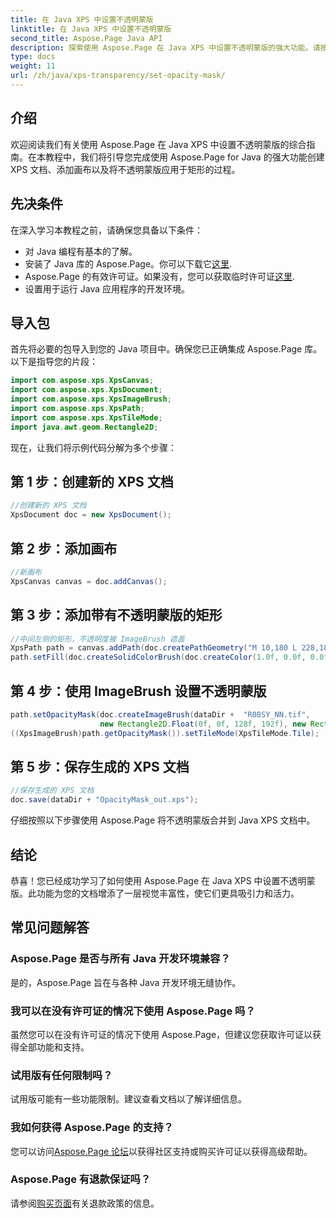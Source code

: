 ```yaml
---
title: 在 Java XPS 中设置不透明蒙版
linktitle: 在 Java XPS 中设置不透明蒙版
second_title: Aspose.Page Java API
description: 探索使用 Aspose.Page 在 Java XPS 中设置不透明蒙版的强大功能。请按照我们的分步指南获得视觉增强的文档体验。
type: docs
weight: 11
url: /zh/java/xps-transparency/set-opacity-mask/
---
```

## 介绍
欢迎阅读我们有关使用 Aspose.Page 在 Java XPS 中设置不透明蒙版的综合指南。在本教程中，我们将引导您完成使用 Aspose.Page for Java 的强大功能创建 XPS 文档、添加画布以及将不透明蒙版应用于矩形的过程。
## 先决条件
在深入学习本教程之前，请确保您具备以下条件：
- 对 Java 编程有基本的了解。
- 安装了 Java 库的 Aspose.Page。你可以下载它[这里](https://releases.aspose.com/page/java/).
-  Aspose.Page 的有效许可证。如果没有，您可以获取临时许可证[这里](https://purchase.aspose.com/temporary-license/).
- 设置用于运行 Java 应用程序的开发环境。
## 导入包
首先将必要的包导入到您的 Java 项目中。确保您已正确集成 Aspose.Page 库。以下是指导您的片段：
```java
import com.aspose.xps.XpsCanvas;
import com.aspose.xps.XpsDocument;
import com.aspose.xps.XpsImageBrush;
import com.aspose.xps.XpsPath;
import com.aspose.xps.XpsTileMode;
import java.awt.geom.Rectangle2D;
```
现在，让我们将示例代码分解为多个步骤：
## 第 1 步：创建新的 XPS 文档
```java
//创建新的 XPS 文档
XpsDocument doc = new XpsDocument();
```
## 第 2 步：添加画布
```java
//新画布
XpsCanvas canvas = doc.addCanvas();
```
## 第 3 步：添加带有不透明蒙版的矩形
```java
//中间左侧的矩形，不透明度被 ImageBrush 遮盖
XpsPath path = canvas.addPath(doc.createPathGeometry("M 10,180 L 228,180 228,285 10,285"));
path.setFill(doc.createSolidColorBrush(doc.createColor(1.0f, 0.0f, 0.0f)));
```
## 第 4 步：使用 ImageBrush 设置不透明蒙版
```java
path.setOpacityMask(doc.createImageBrush(dataDir +  "R08SY_NN.tif", 
                    new Rectangle2D.Float(0f, 0f, 128f, 192f), new Rectangle2D.Float(0f, 0f, 64f, 96f)));
((XpsImageBrush)path.getOpacityMask()).setTileMode(XpsTileMode.Tile);
```
## 第 5 步：保存生成的 XPS 文档
```java
//保存生成的 XPS 文档
doc.save(dataDir + "OpacityMask_out.xps"); 
```
仔细按照以下步骤使用 Aspose.Page 将不透明蒙版合并到 Java XPS 文档中。
## 结论
恭喜！您已经成功学习了如何使用 Aspose.Page 在 Java XPS 中设置不透明蒙版。此功能为您的文档增添了一层视觉丰富性，使它们更具吸引力和活力。
## 常见问题解答
### Aspose.Page 是否与所有 Java 开发环境兼容？
是的，Aspose.Page 旨在与各种 Java 开发环境无缝协作。
### 我可以在没有许可证的情况下使用 Aspose.Page 吗？
虽然您可以在没有许可证的情况下使用 Aspose.Page，但建议您获取许可证以获得全部功能和支持。
### 试用版有任何限制吗？
试用版可能有一些功能限制。建议查看文档以了解详细信息。
### 我如何获得 Aspose.Page 的支持？
您可以访问[Aspose.Page 论坛](https://forum.aspose.com/c/page/39)以获得社区支持或购买许可证以获得高级帮助。
### Aspose.Page 有退款保证吗？
请参阅[购买页面](https://purchase.aspose.com/buy)有关退款政策的信息。